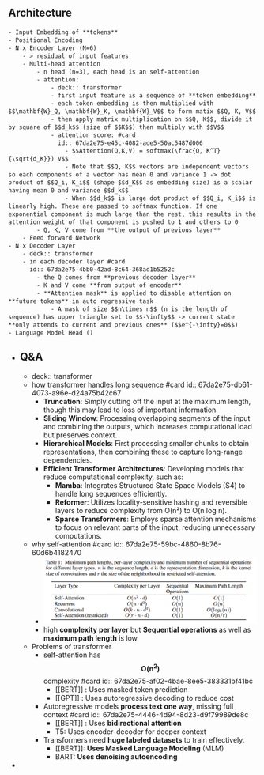 ## Architecture
	- Input Embedding of **tokens**
	- Positional Encoding
	- N x Encoder Layer (N=6)
		- > residual of input features
		- Multi-head attention
			- n head (n=3), each head is an self-attention
			- attention:
				- deck:: transformer
				- first input feature is a sequence of **token embedding**
				- each token embedding is then multiplied with $$\mathbf{W}_Q, \mathbf{W}_K, \mathbf{W}_V$$ to form matix $$Q, K, V$$
				- then apply matrix multiplication on $$Q, K$$, divide it by square of $$d_k$$ (size of $$K$$) then multiply with $$V$$
				- attention score: #card
				  id:: 67da2e75-e45c-4082-ade5-50ac5487d006
					- $$Attention(Q,K,V) = softmax(\frac{Q, K^T}{\sqrt{d_K}}) V$$
					- Note that $$Q, K$$ vectors are independent vectors so each components of a vector has mean 0 and variance 1 -> dot product of $$Q_i, K_i$$ (shape $$d_K$$ as embedding size) is a scalar having mean 0 and variance $$d_k$$
					- When $$d_k$$ is large dot product of $$Q_i, K_i$$ is linearly high. These are passed to softmax function. If one exponential component is much large than the rest, this results in the attention weight of that component is pushed to 1 and others to 0
			- Q, K, V come from **the output of previous layer**
		- Feed forward Network
	- N x Decoder Layer
		- deck:: transformer
		- in each decoder layer #card
		  id:: 67da2e75-4bb0-42ad-8c64-368ad1b5252c
			- the Q comes from **previous decoder layer**
			- K and V come **from output of encoder**
			- **Attention mask** is applied to disable attention on **future tokens** in auto regressive task
				- A mask of size $$n\times n$$ (n is the length of sequence) has upper triangle set to $$-\infty$$ -> current state **only attends to current and previous ones** ($$e^{-\infty}=0$$)
	- Language Model Head ()
- ## Q&A
	- deck:: transformer
	- how transformer handles long sequence #card
	  id:: 67da2e75-db61-4073-a96e-d24a75b42c67
		- **Truncation**: Simply cutting off the input at the maximum length, though this may lead to loss of important information.
		- **Sliding Window**: Processing overlapping segments of the input and combining the outputs, which increases computational load but preserves context.
		- **Hierarchical Models**: First processing smaller chunks to obtain representations, then combining these to capture long-range dependencies.
		- **Efficient Transformer Architectures**: Developing models that reduce computational complexity, such as:
			- **Mamba**: Integrates Structured State Space Models (S4) to handle long sequences efficiently.
			- **Reformer**: Utilizes locality-sensitive hashing and reversible layers to reduce complexity from O(n²) to O(n log n).
			- **Sparse Transformers**: Employs sparse attention mechanisms to focus on relevant parts of the input, reducing unnecessary computations.
	- why self-attention #card
	  id:: 67da2e75-59bc-4860-8b76-60d6b4182470
		- ![image.png](../assets/image_1741846566304_0.png)
		- high **complexity per layer** but **Sequential operations** as well as **maximum path length** is low
	- Problems of transformer
		- self-attention has $$\mathbf{O(n^2)}$$ complexity #card
		  id:: 67da2e75-af02-4bae-8ee5-383331bf41bc
			- [[BERT]] : Uses masked token prediction
			- [[GPT]] : Uses autoregressive decoding to
			  reduce cost
		- Autoregressive models **process text one way**, missing full context #card
		  id:: 67da2e75-4446-4d94-8d23-d9f79989de8c
			- [[BERT]] : Uses **bidirectional attention**
			- T5: Uses encoder-decoder for deeper
			  context
		- Transformers need **huge labeled datasets** to train effectively.
			- [[BERT]]: **Uses Masked Language Modeling** (MLM)
			- BART: **Uses denoising autoencoding**
-